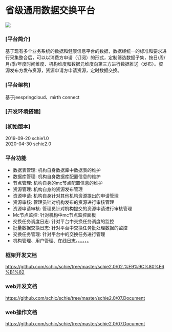 # 省级通用数据交换平台
![](https://github.com/schic/schie/blob/master/schie2.0/04.%E6%B5%8B%E8%AF%95/%E7%99%BB%E5%BD%95%E9%A1%B5%E9%9D%A2.png) 
### [平台简介]
基于现有多个业务系统的数据和健康信息平台的数据，数据经统一的标准和要求进行采集整合后，可以以消费方申请（订阅）的形式，定制筛选数据子集，按日/周/月/季/年度时间维度、机构维度和数据元维度向第三方进行数据推送（发布）。资源发布方发布资源，资源申请方申请资源，定时数据交换。
### [平台架构]
基于jeespringcloud、mirth connect
### [开发环境搭建]
### [初始版本]
2019-09-20    schie1.0 <br/>
2020-04-30    schie2.0
### 平台功能
* 数据表管理:  机构自身数据库中数据表的维护<br/>
* 数据库管理:  机构自身数据库配置信息的维护<br/>
* 节点管理:  机构自身的mc节点配置信息的维护<br/>
* 资源管理:  机构自身的资源发布管理<br/>
* 资源申请:  机构自身针对其他机构资源提出的申请管理<br/>
* 资源审核:  管理员针对机构发布的资源进行审核管理<br/>
* 资源申请审核:  管理员针对机构提交的资源申请进行审核管理<br/>
* Mc节点监控:  针对机构中mc节点监控面板<br/>
* 交换任务调度日志:  针对平台中交换任务调度的监控<br/>
* 批量数据交换日志:  针对平台中交换任务批处理数据的监控<br/>
* 交换任务管理:  针对平台中的交换任务进行管理<br/>
* 机构管理、用户管理、在线日志。。。。。。<br/>
### 框架开发文档
https://github.com/schic/schie/tree/master/schie2.0/02.%E9%9C%80%E6%B1%82

### web开发文档
https://github.com/schic/schie/tree/master/schie2.0/07.Document

### web操作文档
https://github.com/schic/schie/tree/master/schie2.0/07.Document
